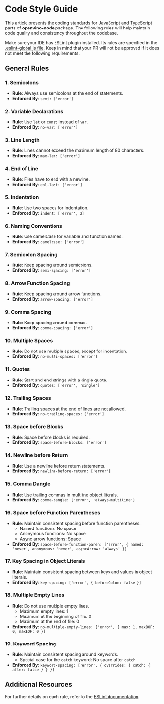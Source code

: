 # Code Style Guide

This article presents the coding standards for JavaScript and TypeScript parts of **openvino-node** package. The following rules will help maintain code quality and consistency throughout the codebase.

Make sure your IDE has ESLint plugin installed. Its rules are specified in the [.eslint-global.js file](../.eslintrc-global.js). Keep in mind that your PR will not be approved if it does not meet the following requirements.

## General Rules

### 1. Semicolons
- **Rule**: Always use semicolons at the end of statements.
- **Enforced By**: `semi: ['error']`

### 2. Variable Declarations
- **Rule**: Use `let` or `const` instead of `var`.
- **Enforced By**: `no-var: ['error']`

### 3. Line Length
- **Rule**: Lines cannot exceed the maximum length of 80 characters.
- **Enforced By**: `max-len: ['error']`

### 4. End of Line
- **Rule**: Files have to end with a newline.
- **Enforced By**: `eol-last: ['error']`

### 5. Indentation
- **Rule**: Use two spaces for indentation.
- **Enforced By**: `indent: ['error', 2]`

### 6. Naming Conventions
- **Rule**: Use camelCase for variable and function names.
- **Enforced By**: `camelcase: ['error']`

### 7. Semicolon Spacing
- **Rule**: Keep spacing around semicolons.
- **Enforced By**: `semi-spacing: ['error']`

### 8. Arrow Function Spacing
- **Rule**: Keep spacing around arrow functions.
- **Enforced By**: `arrow-spacing: ['error']`

### 9. Comma Spacing
- **Rule**: Keep spacing around commas.
- **Enforced By**: `comma-spacing: ['error']`

### 10. Multiple Spaces
- **Rule**: Do not use multiple spaces, except for indentation.
- **Enforced By**: `no-multi-spaces: ['error']`

### 11. Quotes
- **Rule**: Start and end strings with a single quote.
- **Enforced By**: `quotes: ['error', 'single']`

### 12. Trailing Spaces
- **Rule**: Trailing spaces at the end of lines are not allowed.
- **Enforced By**: `no-trailing-spaces: ['error']`

### 13. Space before Blocks
- **Rule**: Space before blocks is required.
- **Enforced By**: `space-before-blocks: ['error']`

### 14. Newline before Return
- **Rule**: Use a newline before return statements.
- **Enforced By**: `newline-before-return: ['error']`

### 15. Comma Dangle
- **Rule**: Use trailing commas in multiline object literals.
- **Enforced By**: `comma-dangle: ['error', 'always-multiline']`

### 16. Space before Function Parentheses
- **Rule**: Maintain consistent spacing before function parentheses.
  - Named functions: No space
  - Anonymous functions: No space
  - Async arrow functions: Space
- **Enforced By**: `space-before-function-paren: ['error', { named: 'never', anonymous: 'never', asyncArrow: 'always' }]`

### 17. Key Spacing in Object Literals
- **Rule**: Maintain consistent spacing between keys and values in object literals.
- **Enforced By**: `key-spacing: ['error', { beforeColon: false }]`

### 18. Multiple Empty Lines
- **Rule**: Do not use multiple empty lines.
  - Maximum empty lines: 1
  - Maximum at the beginning of file: 0
  - Maximum at the end of file: 0
- **Enforced By**: `no-multiple-empty-lines: ['error', { max: 1, maxBOF: 0, maxEOF: 0 }]`

### 19. Keyword Spacing
- **Rule**: Maintain consistent spacing around keywords.
  - Special case for the `catch` keyword: No space after `catch`
- **Enforced By**: `keyword-spacing: ['error', { overrides: { catch: { after: false } } }]`

## Additional Resources

For further details on each rule, refer to the [ESLint documentation](https://eslint.org/docs/rules/).
